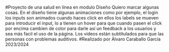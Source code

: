 #Proyecto de una salud en línea en modulo Diseño
Quiero marcar algunas cosas.
En el diseño tiene algunas animaciones como por ejemplo, el login los inputs son animados cuando haces click en ellos
los labels se mueven para introducir el input, lo a tienen un hover para que cuando pasen el click por encima cambien de 
color para darle así un feedback a los usuarios y sea más facil el uso de la página.
Los vídeos están subtitulados para que las personas con problemas auditivos.
#Realizado por Álvaro Caraballo García 2023/2024